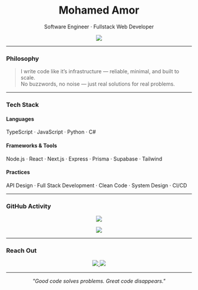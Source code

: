 <h1 align="center">Mohamed Amor</h1>
<p align="center">Software Engineer · Fullstack Web Developer</p>

<p align="center">
  <img src="https://readme-typing-svg.herokuapp.com?font=Fira+Code&duration=3000&pause=1000&center=true&vCenter=true&multiline=true&width=500&height=80&lines=Building+tools+that+actually+get+used.;I+fix+what+slows+people+down.;Software+should+serve%2C+not+show+off."/>
</p>

---

### Philosophy

> I write code like it’s infrastructure — reliable, minimal, and built to scale.  
> No buzzwords, no noise — just real solutions for real problems.

---

### Tech Stack

#### Languages  
TypeScript · JavaScript · Python · C#

#### Frameworks & Tools  
Node.js · React · Next.js · Express · Prisma · Supabase · Tailwind

#### Practices  
API Design · Full Stack Development · Clean Code · System Design · CI/CD

---

### GitHub Activity

<p align="center">
  <img src="https://gh-stats-mohamor.vercel.app/api?username=mohamor2002&show_icons=true&theme=tokyonight&hide_border=true" />
</p>
<p align="center">
  <img src="https://gh-stats-mohamor.vercel.app/api/top-langs/?username=mohamor2002&layout=compact&theme=tokyonight&hide_border=true" />
</p>

---

### Reach Out

<p align="center">
  <a href="https://www.linkedin.com/in/mohamed-amor-124483234/">
    <img src="https://img.shields.io/badge/LinkedIn-0077B5?style=for-the-badge&logo=linkedin&logoColor=white" />
  </a>
  <a href="mailto:lm_amor@esi.dz">
    <img src="https://img.shields.io/badge/Gmail-D14836?style=for-the-badge&logo=gmail&logoColor=white" />
  </a>
</p>

---

<p align="center"><i>"Good code solves problems. Great code disappears."</i></p>
